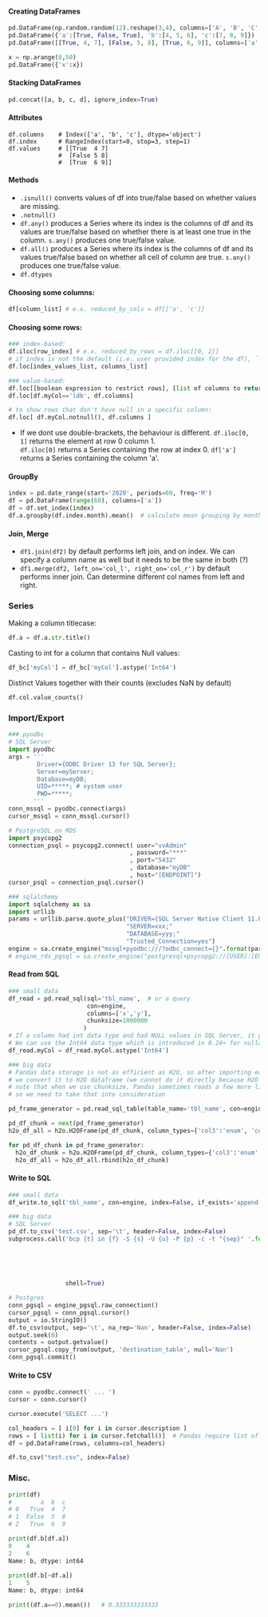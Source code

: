 #### Creating DataFrames
````Python
pd.DataFrame(np.random.random(12).reshape(3,4), columns=['A', 'B', 'C', 'D'])  # random data
pd.DataFrame({'a':[True, False, True], 'b':[4, 5, 6], 'c':[7, 8, 9]})  # defining column by column
pd.DataFrame([[True, 4, 7], [False, 5, 8], [True, 6, 9]], columns=['a', 'b', 'c'])  # defining row by row

x = np.arange(0,50)
pd.DataFrame({'x':x})
````
#### Stacking DataFrames
````Python
pd.concat([a, b, c, d], ignore_index=True)
````
#### Attributes
````
df.columns    # Index(['a', 'b', 'c'], dtype='object')
df.index      # RangeIndex(start=0, stop=3, step=1)
df.values     # [[True  4 7]
              #  [False 5 8]
              #  [True  6 9]]
````
#### Methods
- `.isnull()` converts values of df into true/false based on whether values are missing.  
- `.notnull()`
- `df.any()` produces a Series where its index is the columns of df and its values are true/false based on whether there is at least one true in the column. `s.any()` produces one true/false value.
- `df.all()` produces a Series where its index is the columns of df and its values true/false based on whether all cell of column are true. `s.any()` produces one true/false value.  
- `df.dtypes`

#### Choosing some columns:
````Python
df[column_list] # e.x. reduced_by_cols = df[['a', 'c']]
````
#### Choosing some rows:
````Python
### index-based:
df.iloc[row_index] # e.x. reduced_by_rows = df.iloc[[0, 2]]  
# if index is not the default (i.e. user provided index for the df), `loc` chooses rows by index names. 
df.loc[index_values_list, columns_list]

### value-based:
df.loc[[boolean expression to restrict rows], [list of columns to return]]
df.loc[df.myCol=='ldb', df.columns]

# to show rows that don't have null in a specific column:
df.loc[ df.myCol.notnull(), df.columns ]
````
* If we dont use double-brackets, the behaviour is different. `df.iloc[0, 1]` returns the element at row 0 column 1.  
`df.iloc[0]` returns a Series containing the row at index 0. `df['a']` returns a Series containing the column 'a'.

#### GroupBy
```python
index = pd.date_range(start='2020', periods=60, freq='M')
df = pd.DataFrame(range(60), columns=['a'])
df = df.set_index(index)
df.a.groupby(df.index.month).mean()  # calculate mean grouping by month of year. outputs a series with 12 values.
```

#### Join, Merge
- `df1.join(df2)` by default performs left join, and on index. We can specify a column name as well but it needs to be the same in both (?)
- `df1.merge(df2, left_on='col_l', right_on='col_r')` by default performs inner join. Can determine different col names from left and right.

### Series
Making a column titlecase:
````python
df.a = df.a.str.title()
````
Casting to int for a column that contains Null values:
```python
df_bc['myCol'] = df_bc['myCol'].astype('Int64') 
```
Distinct Values together with their counts (excludes NaN by default)
```python
df.col.value_counts()
```

### Import/Export
````python
### pyodbc
# SQL Server
import pyodbc
args = '''
        Driver={ODBC Driver 13 for SQL Server};
        Server=myServer;
        Database=myDB;
        UID=*****; # system user
        PWD=*****;
       '''
conn_mssql = pyodbc.connect(args)
cursor_mssql = conn_mssql.cursor()

# PostgreSQL on RDS
import psycopg2
connection_psql = psycopg2.connect( user="vvAdmin"
                                  , password="***"
                                  , port="5432"
                                  , database="myDB"
                                  , host="[ENDPOINT]")
cursor_psql = connection_psql.cursor()

### sqlalchemy
import sqlalchemy as sa
import urllib
params = urllib.parse.quote_plus("DRIVER={SQL Server Native Client 11.0};"
                                 "SERVER=xxx;"
                                 "DATABASE=yyy;"
                                 "Trusted_Connection=yes")
engine = sa.create_engine("mssql+pyodbc:///?odbc_connect={}".format(params))
# engine_rds_pgsql = sa.create_engine("postgresql+psycopg2://[USER]:[ENDPOINT]/[TABLE_NAME]")
````
#### Read from SQL
```python
### small data
df_read = pd.read_sql(sql='tbl_name',  # or a query
                      con=engine,
                      columns=['x','y'],
                      chunksize=1000000
                     )
# If a column had int data type and had NULL values in SQL Server, it gets imported as float. 
# We can use the Int64 data type which is introduced in 0.24+ for nullables integer:
df_read.myCol = df_read.myCol.astype('Int64')

### big data
# Pandas data storage is not as efficient as H2O, so after importing each chunk, 
# we convert it to H2O dataframe (we cannot do it directly because H2O doesn't have ODBC connection yet)
# note that when we use chunksize, Pandas sometimes reads a few more lines (see: https://github.com/pandas-dev/pandas/issues/28153)
# so we need to take that into consideration

pd_frame_generator = pd.read_sql_table(table_name='tbl_name', con=engine, chunksize=500000)

pd_df_chunk = next(pd_frame_generator)
h2o_df_all = h2o.H2OFrame(pd_df_chunk, column_types={'col3':'enum', 'col5':'enum'})

for pd_df_chunk in pd_frame_generator:
  h2o_df_chunk = h2o.H2OFrame(pd_df_chunk, column_types={'col3':'enum', 'col5':'enum'})
  h2o_df_all = h2o_df_all.rbind(h2o_df_chunk)
```
#### Write to SQL
```python
### small data
df_write.to_sql('tbl_name', con=engine, index=False, if_exists='append')

### big data
# SQL Server 
pd_df.to_csv('test.csv', sep='\t', header=False, index=False)
subprocess.call('bcp {t} in {f} -S {s} -U {u} -P {p} -c -t "{sep}" '.format(t='db_name.dbo.tbl_name',   # to
                                                                            f='/PATH/TO/FILE/test.csv', # from
                                                                            s='Server_Name', # to server
                                                                            u='XXX', 
                                                                            p="YYY", 
                                                                            sep='\t'), 
                shell=True)

# Postgres 
conn_pgsql = engine_pgsql.raw_connection()
cursor_pgsql = conn_pgsql.cursor()
output = io.StringIO()
df.to_csv(output, sep='\t', na_rep='Nan', header=False, index=False)
output.seek(0)
contents = output.getvalue()
cursor_pgsql.copy_from(output, 'destination_table', null='Nan')
conn_pgsql.commit()
````
#### Write to CSV
```python
conn = pyodbc.connect(' ... ')
cursor = conn.cursor()

cursor.execute('SELECT ...')

col_headers = [ i[0] for i in cursor.description ]
rows = [ list(i) for i in cursor.fetchall()]  # Pandas require list of lists for rows. cursor returns list of tuples. So we cast to list.
df = pd.DataFrame(rows, columns=col_headers)

df.to_csv("test.csv", index=False)
```


### Misc. 
````Python
print(df)
#        a  b  c
# 0   True  4  7
# 1  False  5  8
# 2   True  6  9 

print(df.b[df.a])
0    4
2    6
Name: b, dtype: int64
    
print(df.b[~df.a])
1    5
Name: b, dtype: int64

print((df.a==0).mean())   # 0.333333333333
````
